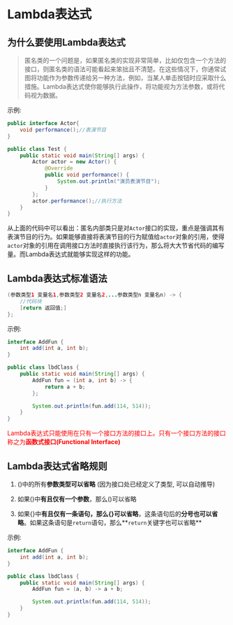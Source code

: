 # Lambda表达式
## 为什么要使用Lambda表达式
> 匿名类的一个问题是，如果匿名类的实现非常简单，比如仅包含一个方法的接口，则匿名类的语法可能看起来笨拙且不清楚。在这些情况下，你通常试图将功能作为参数传递给另一种方法，例如，当某人单击按钮时应采取什么措施。Lambda表达式使你能够执行此操作，将功能视为方法参数，或将代码视为数据。

示例:
```java
public interface Actor{
    void performance();//表演节目
}

public class Test {
    public static void main(String[] args) {
        Actor actor = new Actor() {
            @Override
            public void performance() {
                System.out.println("演员表演节目");
            }
        };
        actor.performance();//执行方法
    }
}
```

从上面的代码中可以看出：匿名内部类只是对`Actor`接口的实现，重点是强调其有表演节目的行为。如果能够直接将表演节目的行为赋值给`actor`对象的引用，使得`actor`对象的引用在调用接口方法时直接执行该行为，那么将大大节省代码的编写量。而Lambda表达式就能够实现这样的功能。

## Lambda表达式标准语法

```java
(参数类型1 变量名1,参数类型2 变量名2,...参数类型n 变量名n) -> {
    //代码块
    [return 返回值;]
};
```

示例:

```java
interface AddFun {
    int add(int a, int b);
}

public class lbdClass {
    public static void main(String[] args) {
        AddFun fun = (int a, int b) -> {
            return a + b;
        };

        System.out.println(fun.add(114, 514));
    }
}
```

<span style="color:red">Lambda表达式只能使用在只有一个接口方法的接口上。只有一个接口方法的接口称之为**函数式接口(Functional Interface)** </span>

## Lambda表达式省略规则

1. ()中的所有**参数类型可以省略** (因为接口处已经定义了类型, 可以自动推导)

2. 如果()中**有且仅有一个参数**，那么()可以省略

3. 如果{}中**有且仅有一条语句，那么{}可以省略**，这条语句后的**分号也可以省略**。如果这条语句是`return`语句，那么**`return`关键字也可以省略**

示例:
```java
interface AddFun {
    int add(int a, int b);
}

public class lbdClass {
    public static void main(String[] args) {
        AddFun fun = (a, b) -> a + b;

        System.out.println(fun.add(114, 514));
    }
}
```
